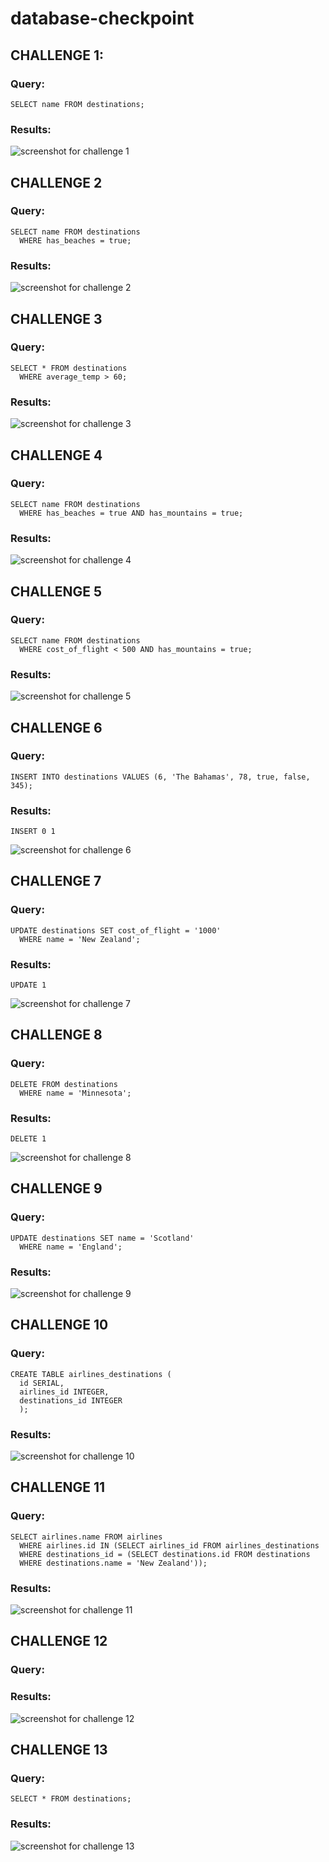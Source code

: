 # database-checkpoint

## CHALLENGE 1:
  ### Query:
    SELECT name FROM destinations;
  ### Results:
  ![screenshot for challenge 1](https://snipboard.io/hEcraD.jpg)
## CHALLENGE 2
  ### Query:
    SELECT name FROM destinations
      WHERE has_beaches = true;
  ### Results:
  ![screenshot for challenge 2](https://snipboard.io/qfIxJB.jpg)
## CHALLENGE 3
  ### Query:
    SELECT * FROM destinations
      WHERE average_temp > 60;
  ### Results:
  ![screenshot for challenge 3](https://snipboard.io/FOfCNd.jpg)
## CHALLENGE 4
  ### Query:
    SELECT name FROM destinations
      WHERE has_beaches = true AND has_mountains = true;
  ### Results:
  ![screenshot for challenge 4](https://snipboard.io/QtoNl0.jpg)
## CHALLENGE 5
  ### Query:
    SELECT name FROM destinations
      WHERE cost_of_flight < 500 AND has_mountains = true;
  ### Results:
  ![screenshot for challenge 5](https://snipboard.io/hwZnmr.jpg)
## CHALLENGE 6
  ### Query:
    INSERT INTO destinations VALUES (6, 'The Bahamas', 78, true, false, 345);
  ### Results:
    INSERT 0 1
  ![screenshot for challenge 6](https://snipboard.io/TsNn5I.jpg)
## CHALLENGE 7
  ### Query:
    UPDATE destinations SET cost_of_flight = '1000'
      WHERE name = 'New Zealand';
  ### Results:
    UPDATE 1
  ![screenshot for challenge 7](https://github.com/gncarlos/database-checkpoint/blob/main/screenshots/res_07.PNG?raw=true)
## CHALLENGE 8
  ### Query:
    DELETE FROM destinations
      WHERE name = 'Minnesota';
  ### Results:
    DELETE 1
  ![screenshot for challenge 8](https://github.com/gncarlos/database-checkpoint/blob/main/screenshots/res_08.PNG?raw=true)
## CHALLENGE 9
  ### Query:
    UPDATE destinations SET name = 'Scotland'
      WHERE name = 'England';
  ### Results:
  ![screenshot for challenge 9](https://github.com/gncarlos/database-checkpoint/blob/main/screenshots/res_09.PNG?raw=true)
## CHALLENGE 10
  ### Query:
    CREATE TABLE airlines_destinations (
      id SERIAL,
      airlines_id INTEGER,
      destinations_id INTEGER
      );
  ### Results:
  ![screenshot for challenge 10](https://github.com/gncarlos/database-checkpoint/blob/main/screenshots/res_10.PNG?raw=true)
## CHALLENGE 11
  ### Query:
    SELECT airlines.name FROM airlines
      WHERE airlines.id IN (SELECT airlines_id FROM airlines_destinations
      WHERE destinations_id = (SELECT destinations.id FROM destinations
      WHERE destinations.name = 'New Zealand'));
  ### Results:
  ![screenshot for challenge 11](https://github.com/gncarlos/database-checkpoint/blob/main/screenshots/res_11.PNG?raw=true)
## CHALLENGE 12
  ### Query:
  ### Results:
  ![screenshot for challenge 12](https://github.com/gncarlos/database-checkpoint/blob/main/screenshots/res_12.PNG?raw=true)
## CHALLENGE 13
  ### Query:
    SELECT * FROM destinations;
  ### Results:
  ![screenshot for challenge 13](https://github.com/gncarlos/database-checkpoint/blob/main/screenshots/res_13.PNG?raw=true)

